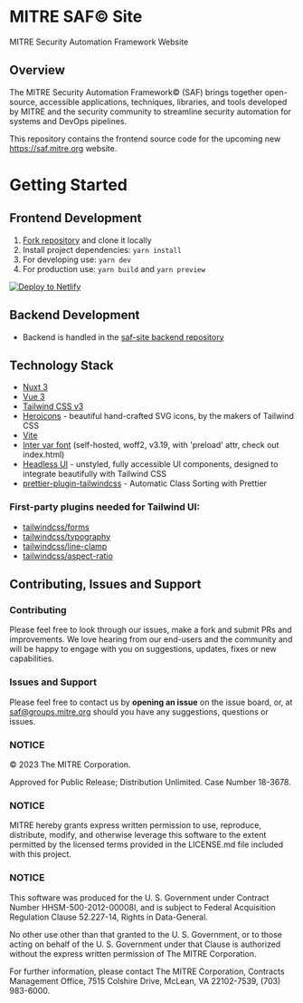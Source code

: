 # MITRE SAF© Site

MITRE Security Automation Framework Website

## Overview

The MITRE Security Automation Framework© (SAF) brings together open-source, accessible applications, techniques, libraries, and tools developed by MITRE and the security community to streamline security automation for systems and DevOps pipelines. 

This repository contains the frontend source code for the upcoming new https://saf.mitre.org website.

# Getting Started

## Frontend Development

1. [Fork repository](https://github.com/mitre/saf-site) and clone it locally
2. Install project dependencies: `yarn install`
3. For developing use: `yarn dev`
4. For production use: `yarn build` and `yarn preview` 

[![Deploy to Netlify](https://www.netlify.com/img/deploy/button.svg)](https://mitre-saf-v2.netlify.app/)

## Backend Development
- Backend is handled in the [saf-site backend repository](https://github.com/mitre/saf-site-backend)

## Technology Stack

- [Nuxt 3](https://v3.nuxtjs.org)
- [Vue 3](https://vuejs.org/guide/introduction.html)
- [Tailwind CSS v3](https://tailwindcss.com/docs/configuration)
- [Heroicons](https://github.com/tailwindlabs/heroicons#vue) - beautiful hand-crafted SVG icons, by the makers of Tailwind CSS
- [Vite](https://vitejs.dev/guide/)
- [Inter var font](https://github.com/rsms/inter) (self-hosted, woff2, v3.19, with 'preload' attr, check out index.html)
- [Headless UI](https://headlessui.dev/vue/menu) - unstyled, fully accessible UI components, designed to integrate beautifully with Tailwind CSS
- [prettier-plugin-tailwindcss](https://tailwindcss.com/blog/automatic-class-sorting-with-prettier) - Automatic Class Sorting with Prettier

### First-party plugins needed for Tailwind UI:

- [tailwindcss/forms](https://github.com/tailwindlabs/tailwindcss-forms)
- [tailwindcss/typography](https://tailwindcss.com/docs/typography-plugin)
- [tailwindcss/line-clamp](https://github.com/tailwindlabs/tailwindcss-line-clamp)
- [tailwindcss/aspect-ratio](https://github.com/tailwindlabs/tailwindcss-aspect-ratio)


## Contributing, Issues and Support

### Contributing

Please feel free to look through our issues, make a fork and submit PRs and improvements. We love hearing from our end-users and the community and will be happy to engage with you on suggestions, updates, fixes or new capabilities.

### Issues and Support

Please feel free to contact us by **opening an issue** on the issue board, or, at [saf@groups.mitre.org](mailto:saf@groups.mitre.org) should you have any suggestions, questions or issues.


### NOTICE

© 2023 The MITRE Corporation.

Approved for Public Release; Distribution Unlimited. Case Number 18-3678.

### NOTICE

MITRE hereby grants express written permission to use, reproduce, distribute, modify, and otherwise leverage this software to the extent permitted by the licensed terms provided in the LICENSE.md file included with this project.

### NOTICE

This software was produced for the U. S. Government under Contract Number HHSM-500-2012-00008I, and is subject to Federal Acquisition Regulation Clause 52.227-14, Rights in Data-General.

No other use other than that granted to the U. S. Government, or to those acting on behalf of the U. S. Government under that Clause is authorized without the express written permission of The MITRE Corporation.


For further information, please contact The MITRE Corporation, Contracts Management Office, 7515 Colshire Drive, McLean, VA 22102-7539, (703) 983-6000.

